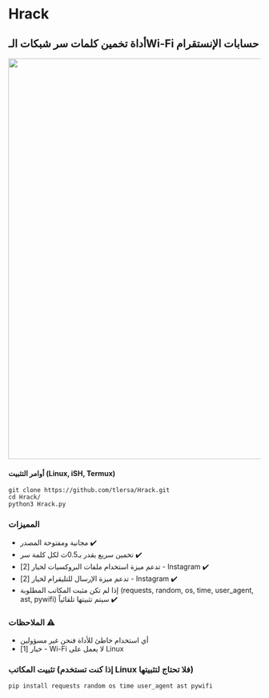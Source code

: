 # Hrack
## أداة تخمين كلمات سر شبكات الـWi-Fi حسابات الإنستقرام

<img src="https://github.com/tlersa/G00TR-IG/assets/111729973/c792dae0-5494-4457-b680-6fee3a12e640" width="800">

#### أوامر التثبيت (Linux, iSH, Termux)
```
git clone https://github.com/tlersa/Hrack.git
cd Hrack/
python3 Hrack.py
```

### المميزات
- مجانية ومفتوحة المصدر ✔️
- تخمين سريع يقدر بـ0.5ث لكل كلمة سر ✔️
- تدعم ميزة استخدام ملفات البروكسيات لخيار [2] - Instagram ✔️
- تدعم ميزة الإرسال للتليقرام لخيار [2] - Instagram ✔️
- إذا لم تكن مثبت المكاتب المطلوبة (requests, random, os, time, user_agent, ast, pywifi) سيتم تثبيتها تلقائياً ✔️

### الملاحظات ⚠️
- أي استخدام خاطئ للأداة فنحن غير مسؤولين
- خيار [1] - Wi-Fi لا يعمل على Linux

### تثبيت المكاتب (إذا كنت تستخدم Linux فلا تحتاج لتثبيتها)

```
pip install requests random os time user_agent ast pywifi
```

